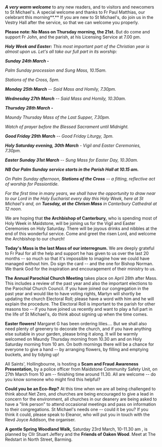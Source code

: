 
***A very warm welcome*** to any new readers, and to visitors and
newcomers to St Michael\'s. A special welcome and thanks to Fr Paul
Matthias, our celebrant this morning**.** If you are new to St
Michael\'s, do join us in the Vestry Hall after the service, so that we
can welcome you properly.

**Please note: No Mass on Thursday morning, the 21st.** But do come and
support Fr John, and the parish, at his Licensing Service at 7.00 pm.

***Holy Week and Easter:** This most important part of the Christian
year is almost upon us. Let\'s all take our full part in its worship:*

***Sunday 24th March -***

*Palm Sunday procession and Sung Mass, 10.15am.*

*Stations of the Cross, 5pm.*

***Monday 25th March** -- Said Mass and Homily, 7.30pm.*

***Wednesday 27th March** -- Said Mass and Homily, 10.30am.*

***Thursday 28th March -***

*Maundy Thursday Mass of the Last Supper, 7.30pm.*

*Watch of prayer before the Blessed Sacrament until Midnight.*

***Good Friday 29th March** -- Good Friday Liturgy, 3pm.*

***Holy Saturday evening, 30th March** - Vigil and Easter Ceremonies,
7.30pm.*

***Easter Sunday 31st March** -- Sung Mass for Easter Day, 10.30am.*

***NB Our Palm Sunday service starts in the Parish Hall at 10.15 am.***

*On Palm Sunday afternoon, **Stations of the Cross** -- a fitting,
reflective act of worship for Passiontide.*

*For the first time in many years, we shall have the opportunity to draw
near to our Lord in the Holy Eucharist every day this Holy Week, here at
St Michael\'s and, on **Tuesday, at the Chrism Mass** in Canterbury
Cathedral at 12 noon.*

We are hoping that **the Archbishop of Canterbury,** who is spending
most of Holy Week in Maidstone, will be joining us for the Vigil and
Easter Ceremonies on Holy Saturday. There will be joyous drinks and
nibbles at the end of this wonderful service. Come and greet the risen
Lord, and welcome the Archbishop to our church!

**Today\'s Mass is the last Mass of our interregnum.** We are deeply
grateful to Fr Paul for all the help and support he has given to us over
the last 20 months -- so much so that it\'s impossible to imagine how we
could have managed without him. Do sign the card -- and the one for
Bishop Norman. We thank God for the inspiration and encouragement of
their ministry to us.

**The Annual Parochial Church Meeting** takes place on April 28th
after Mass. This includes a review of the past year and also the
important elections to the Parochial Church Council. If you have joined
our congregation in the past year and would like to have voting rights,
Martyn will shortly be updating the church Electoral Roll; please have a
word with him and he will explain the procedure. The Electoral Roll is
important to the parish for other reasons too -- if you have joined us
recently and want to play a full part in the life of St Michael\'s, do
think about signing up when the time comes.

**Easter flowers!** Margaret G has been ordering lilies.... But we shall
also need plenty of greenery to decorate the church, and if you have
anything else suitable in your garden, please bring it along. It will be
warmly welcomed on Maundy Thursday morning from 10.30 am and on Holy
Saturday morning from 10 am. On both mornings there will be a chance for
everyone to give a hand -- by arranging flowers, by filling and emptying
buckets, and by tidying up!

All Saints\', Hollingbourne, is hosting a **Scam and Fraud Awareness
Presentation,** by a police officer from Maidstone Community Safety
Unit, on 27th March from 10 am -- finishing time around 11.30. All are
welcome -- do you know someone who might find this helpful?

**Could you be an Eco-Rep?** At this time when we are all being
challenged to think about Net Zero, and churches are being encouraged to
give a lead in concern for the environment, all churches in our deanery
are being asked to have a "link person" to attend occasional meetings
and pass on information to their congregations. St Michael\'s needs one
-- could it be you? If you think it could, please speak to Eleanor, who
will put you in touch with the Revd Joyce Addison, the organiser.

**A gentle Spring Woodland Walk,** Saturday 23rd March, 10-11.30 am , is
planned by Cllr Stuart Jeffery and the **Friends of Oaken Wood**. Meet
at The Redstart in North Street, Barming.
